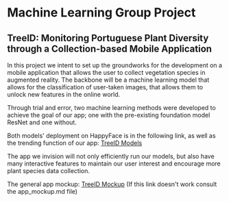 # Machine Learning Group Project
## TreeID: Monitoring Portuguese Plant Diversity through a Collection-based Mobile Application 

In this project we intent to set up the groundworks for the development on a mobile application that allows the user to collect vegetation species in augmented reality. The backbone will be a machine learning model that allows for the classification of user-taken images, that allows them to unlock new features in the online world. 

Through trial and error, two machine learning methods were developed to achieve the goal of our app; one with the pre-existing foundation model ResNet and one without.

Both models' deployment on HappyFace is in the following link, as well as the trending function of our app: [TreeID Models](https://huggingface.co/Diogo-Janice-Rafael)

The app we invision will not only efficiently run our models, but also have many interactive features to maintain our user interest and encourage more plant species data collection.

The general app mockup: [TreeID Mockup](https://www.figma.com/proto/1MRog059spgtR5YowEPqV0/Tree-Identification-App?node-id=43-651&t=vg3GLL8wQU89YUPa-1&starting-point-node-id=43%3A651) (If this link doesn't work consult the app_mockup.md file)
